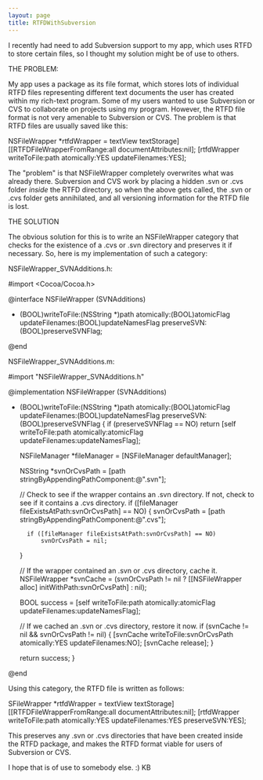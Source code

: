 ```yaml
---
layout: page
title: RTFDWithSubversion
---
```


I recently had need to add Subversion support to my app, which uses RTFD to store certain files, so I thought my solution might be of use to others.

THE PROBLEM:

My app uses a package as its file format, which stores lots of individual RTFD files representing different text documents the user has created within my rich-text program. Some of my users wanted to use Subversion or CVS to collaborate on projects using my program. However, the RTFD file format is not very amenable to Subversion or CVS. The problem is that RTFD files are usually saved like this:

    

NSFileWrapper *rtfdWrapper = textView textStorage] [[RTFDFileWrapperFromRange:all documentAttributes:nil]; 
[rtfdWrapper writeToFile:path atomically:YES updateFilenames:YES]; 



The "problem" is that NSFileWrapper completely overwrites what was already there. Subversion and CVS work by placing a hidden .svn or .cvs folder *inside* the RTFD directory, so when the above gets called, the .svn or .cvs folder gets annihilated, and all versioning information for the RTFD file is lost.

THE SOLUTION

The obvious solution for this is to write an NSFileWrapper category that checks for the existence of a .cvs or .svn directory and preserves it if necessary. So, here is my implementation of such a category:


NSFileWrapper_SVNAdditions.h:

    

#import <Cocoa/Cocoa.h>

@interface NSFileWrapper (SVNAdditions)

- (BOOL)writeToFile:(NSString *)path atomically:(BOOL)atomicFlag updateFilenames:(BOOL)updateNamesFlag preserveSVN:(BOOL)preserveSVNFlag;

@end



NSFileWrapper_SVNAdditions.m:

    

#import "NSFileWrapper_SVNAdditions.h"


@implementation NSFileWrapper (SVNAdditions)

- (BOOL)writeToFile:(NSString *)path atomically:(BOOL)atomicFlag updateFilenames:(BOOL)updateNamesFlag preserveSVN:(BOOL)preserveSVNFlag
{
	if (preserveSVNFlag == NO)
		return [self writeToFile:path atomically:atomicFlag updateFilenames:updateNamesFlag];
	
	NSFileManager *fileManager = [NSFileManager defaultManager];
	
	NSString *svnOrCvsPath = [path stringByAppendingPathComponent:@".svn"];
	
	// Check to see if the wrapper contains an .svn directory. If not, check to see if it contains a .cvs directory.
	if ([fileManager fileExistsAtPath:svnOrCvsPath] == NO)
	{
		svnOrCvsPath = [path stringByAppendingPathComponent:@".cvs"];
		
		if ([fileManager fileExistsAtPath:svnOrCvsPath] == NO)
			svnOrCvsPath = nil;
	}
	
	// If the wrapper contained an .svn or .cvs directory, cache it.
	NSFileWrapper *svnCache = (svnOrCvsPath != nil ? [[NSFileWrapper alloc] initWithPath:svnOrCvsPath] : nil);
	
	BOOL success = [self writeToFile:path atomically:atomicFlag updateFilenames:updateNamesFlag];

	// If we cached an .svn or .cvs directory, restore it now.
	if (svnCache != nil && svnOrCvsPath != nil)
	{
		[svnCache writeToFile:svnOrCvsPath atomically:YES updateFilenames:NO];
		[svnCache release];
	}
	
	return success;
}

@end




Using this category, the RTFD file is written as follows:

    

SFileWrapper *rtfdWrapper = textView textStorage] [[RTFDFileWrapperFromRange:all documentAttributes:nil]; 
[rtfdWrapper writeToFile:path atomically:YES updateFilenames:YES preserveSVN:YES];




This preserves any .svn or .cvs directories that have been created inside the RTFD package, and makes the RTFD format viable for users of Subversion or CVS.

I hope that is of use to somebody else. :)
KB

